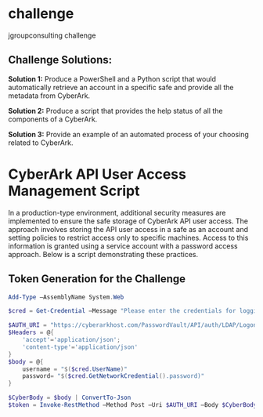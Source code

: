 # challenge
 jgroupconsulting challenge 

## Challenge Solutions:
**Solution 1:**
Produce a PowerShell and a Python script that would automatically retrieve an account in a specific safe and provide all the metadata from CyberArk.

**Solution 2:**
Produce a script that provides the help status of all the components of a CyberArk.

**Solution 3:**
Provide an example of an automated process of your choosing related to CyberArk.

# CyberArk API User Access Management Script

In a production-type environment, additional security measures are implemented to ensure the safe storage of CyberArk API user access. The approach involves storing the API user access in a safe as an account and setting policies to restrict access only to specific machines. Access to this information is granted using a service account with a password access approach. Below is a script demonstrating these practices.

## Token Generation for the Challenge 

```powershell
Add-Type –AssemblyName System.Web

$cred = Get-Credential –Message "Please enter the credentials for logging into CyberArk host cyberarkhost.com" –UserName $env:UserName

$AUTH_URI = "https://cyberarkhost.com/PasswordVault/API/auth/LDAP/Logon"
$Headers = @{
    'accept'='application/json';
    'content-type'='application/json'
}
$body = @{
    username = "$($cred.UserName)"
    password= "$($cred.GetNetworkCredential().password)"
}

$CyberBody = $body | ConvertTo-Json
$token = Invoke-RestMethod –Method Post –Uri $AUTH_URI –Body $CyberBody –Headers $Headers
